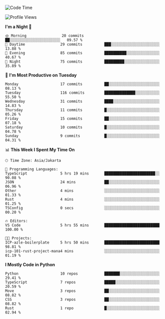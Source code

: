 <!--START_SECTION:waka-->
![Code Time](http://img.shields.io/badge/Code%20Time-1%2C696%20hrs%207%20mins-blue)

![Profile Views](http://img.shields.io/badge/Profile%20Views-0-blue)

**I'm a Night 🦉** 

```text
🌞 Morning                20 commits          ██░░░░░░░░░░░░░░░░░░░░░░░   09.57 % 
🌆 Daytime                29 commits          ███░░░░░░░░░░░░░░░░░░░░░░   13.88 % 
🌃 Evening                85 commits          ██████████░░░░░░░░░░░░░░░   40.67 % 
🌙 Night                  75 commits          █████████░░░░░░░░░░░░░░░░   35.89 % 
```
📅 **I'm Most Productive on Tuesday** 

```text
Monday                   17 commits          ██░░░░░░░░░░░░░░░░░░░░░░░   08.13 % 
Tuesday                  116 commits         ██████████████░░░░░░░░░░░   55.50 % 
Wednesday                31 commits          ████░░░░░░░░░░░░░░░░░░░░░   14.83 % 
Thursday                 11 commits          █░░░░░░░░░░░░░░░░░░░░░░░░   05.26 % 
Friday                   15 commits          ██░░░░░░░░░░░░░░░░░░░░░░░   07.18 % 
Saturday                 10 commits          █░░░░░░░░░░░░░░░░░░░░░░░░   04.78 % 
Sunday                   9 commits           █░░░░░░░░░░░░░░░░░░░░░░░░   04.31 % 
```


📊 **This Week I Spent My Time On** 

```text
🕑︎ Time Zone: Asia/Jakarta

💬 Programming Languages: 
TypeScript               5 hrs 19 mins       ███████████████████████░░   90.08 % 
JSON                     24 mins             ██░░░░░░░░░░░░░░░░░░░░░░░   06.96 % 
Other                    4 mins              ░░░░░░░░░░░░░░░░░░░░░░░░░   01.33 % 
Rust                     4 mins              ░░░░░░░░░░░░░░░░░░░░░░░░░   01.25 % 
TSConfig                 0 secs              ░░░░░░░░░░░░░░░░░░░░░░░░░   00.20 % 

🔥 Editors: 
VS Code                  5 hrs 55 mins       █████████████████████████   100.00 % 

🐱‍💻 Projects: 
ICP-azle-boilerplate     5 hrs 50 mins       █████████████████████████   98.81 % 
icp-101-rust-project-mana4 mins              ░░░░░░░░░░░░░░░░░░░░░░░░░   01.19 % 
```

**I Mostly Code in Python** 

```text
Python                   10 repos            ███████░░░░░░░░░░░░░░░░░░   29.41 % 
TypeScript               7 repos             █████░░░░░░░░░░░░░░░░░░░░   20.59 % 
Move                     3 repos             ██░░░░░░░░░░░░░░░░░░░░░░░   08.82 % 
CSS                      3 repos             ██░░░░░░░░░░░░░░░░░░░░░░░   08.82 % 
Rust                     1 repo              █░░░░░░░░░░░░░░░░░░░░░░░░   02.94 % 
```




<!--END_SECTION:waka-->

